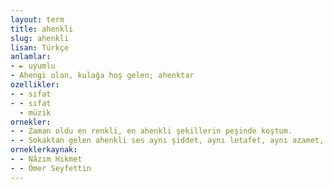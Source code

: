```yaml
---
layout: term
title: ahenkli
slug: ahenkli
lisan: Türkçe
anlamlar:
- ► uyumlu
- Ahengi olan, kulağa hoş gelen; ahenktar
ozellikler:
- - sıfat
- - sıfat
  - müzik
ornekler:
- - Zaman oldu en renkli, en ahenkli şekillerin peşinde koştum.
- - Sokaktan gelen ahenkli ses aynı şiddet, aynı letafet, aynı azamet, aynı belagatle devam eder.
orneklerkaynak:
- - Nâzım Hikmet
- - Ömer Seyfettin
---
```

